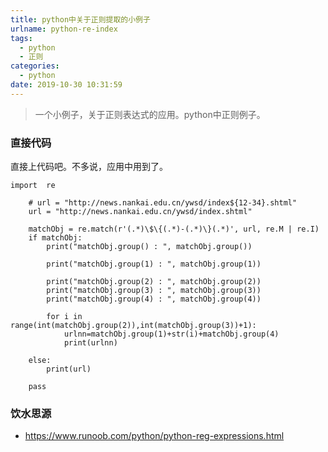 ```yaml
---
title: python中关于正则提取的小例子
urlname: python-re-index
tags:
  - python
  - 正则
categories:
  - python
date: 2019-10-30 10:31:59
---
```

<!-- Hexo daybreak git vb.net 健康 博客设置 网络日志 软件列表 魔法书签 -->
<!--![图]() -->
<!--[]() -->

> 一个小例子，关于正则表达式的应用。python中正则例子。

<!-- more -->

### 直接代码

直接上代码吧。不多说，应用中用到了。

```
import  re

    # url = "http://news.nankai.edu.cn/ywsd/index${12-34}.shtml"
    url = "http://news.nankai.edu.cn/ywsd/index.shtml"

    matchObj = re.match(r'(.*)\$\{(.*)-(.*)\}(.*)', url, re.M | re.I)
    if matchObj:
        print("matchObj.group() : ", matchObj.group())

        print("matchObj.group(1) : ", matchObj.group(1))

        print("matchObj.group(2) : ", matchObj.group(2))
        print("matchObj.group(3) : ", matchObj.group(3))
        print("matchObj.group(4) : ", matchObj.group(4))

        for i in range(int(matchObj.group(2)),int(matchObj.group(3))+1):
            urlnn=matchObj.group(1)+str(i)+matchObj.group(4)
            print(urlnn)

    else:
        print(url)

    pass
```


### 饮水思源
- https://www.runoob.com/python/python-reg-expressions.html
